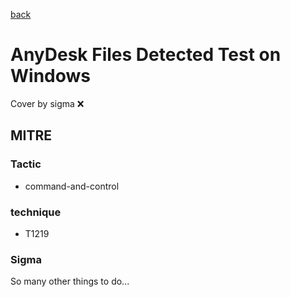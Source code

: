 [back](../index.md)
# AnyDesk Files Detected Test on Windows
Cover by sigma :x: 

## MITRE
### Tactic
  - command-and-control

### technique
  - T1219

### Sigma

 So many other things to do...